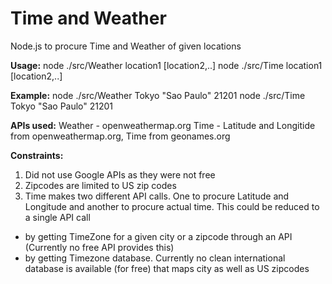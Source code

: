 # Time and Weather
Node.js to procure Time and Weather of given locations

**Usage:**
node ./src/Weather location1 [location2,..]
node ./src/Time location1 [location2,..]

**Example:**
node ./src/Weather Tokyo "Sao Paulo" 21201
node ./src/Time Tokyo "Sao Paulo" 21201

**APIs used:**
Weather - openweathermap.org
Time - Latitude and Longitide from openweathermap.org, Time from geonames.org

**Constraints:**
1. Did not use Google APIs as they were not free
2. Zipcodes are limited to US zip codes
3. Time makes two different API calls. One to procure Latitude and Longitude and another to procure actual time. This could be reduced to a single API call 
  - by getting TimeZone for a given city or a zipcode through an API (Currently no free API provides this)
  - by getting Timezone database. Currently no clean international database is available (for free) that maps city as well as US zipcodes

